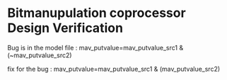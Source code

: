 # Bitmanupulation coprocessor Design Verification

Bug is in the model file : 
mav_putvalue=mav_putvalue_src1 & (~mav_putvalue_src2)      

fix for the bug :
mav_putvalue=mav_putvalue_src1 & (mav_putvalue_src2)    
